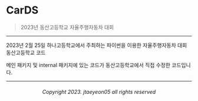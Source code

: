 # CarDS
> 2023년 동산고등학교 자율주행자동차 대회

---

2023년 2월 25일 하나고등학교에서 주최하는 파이썬을 이용한 자율주행자동차 대회 동산고등학교 코드

메인 패키지 및 internal 패키지에 있는 코드가 동산고등학교에서 직접 수정한 코드입니다.

---

<div align="center">
    <h6>
        Copyright 2023. jtaeyeon05 all rights reserved 
    </h6>
</div>